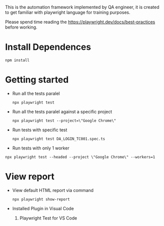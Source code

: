 This is the automation framework implemented by QA engineer, it is created to get familiar with playwright language for training purposes.

Please spend time reading the https://playwright.dev/docs/best-practices before working.

# Install Dependences
`npm install`

# Getting started
+ Run all the tests paralel

    `npx playwright test`

+ Run all the tests paralel against a specific project

    `npx playwright test --project=\"Google Chrome\"`

+ Run tests with specific test

    `npx playwright test DA_LOGIN_TC001.spec.ts`

+ Run tests with only 1 worker

`npx playwright test --headed --project \"Google Chrome\" --workers=1`

# View report
+ View default HTML report via command

    `npx playwright show-report`

+ Installed Plugin in Visual Code
    1. Playwright Test for VS Code